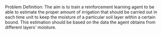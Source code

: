 Problem Definition:
	The aim is to train a reinforcement learning agent to be able to estimate the proper amount of irrigation that should 
	be carried out in each time unit to keep the moisture of a particular soil layer within a certain bound. This estimation
	should be based on the data the agent obtains from different layers' moisture. 
